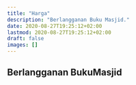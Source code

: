 ```yaml
---
title: "Harga"
description: "Berlangganan Buku Masjid."
date: 2020-08-27T19:25:12+02:00
lastmod: 2020-08-27T19:25:12+02:00
draft: false
images: []
---
```


## Berlangganan BukuMasjid
